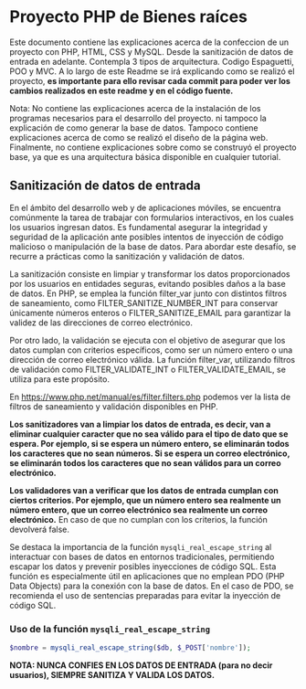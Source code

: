 # Proyecto PHP de Bienes raíces

Este documento contiene las explicaciones acerca de la confeccion de un proyecto con PHP, HTML, CSS y MySQL. Desde la sanitización de datos de entrada en adelante. Contempla 3 tipos de arquitectura. Codigo Espaguetti, POO y MVC. A lo largo de este Readme se irá explicando como se realizó el proyecto, **es importante para ello revisar cada commit para poder ver los cambios realizados en este readme y en el código fuente.**

Nota: No contiene las explicaciones acerca de la instalación de los programas necesarios para el desarrollo del proyecto. ni tampoco la explicación de como generar la base de datos. Tampoco contiene explicaciones acerca de como se realizó el diseño de la página web. Finalmente, no contiene explicaciones sobre como se construyó el proyecto base, ya que es una arquitectura básica disponible en cualquier tutorial.

## Sanitización de datos de entrada


En el ámbito del desarrollo web y de aplicaciones móviles, se encuentra comúnmente la tarea de trabajar con formularios interactivos, en los cuales los usuarios ingresan datos. Es fundamental asegurar la integridad y seguridad de la aplicación ante posibles intentos de inyección de código malicioso o manipulación de la base de datos. Para abordar este desafío, se recurre a prácticas como la sanitización y validación de datos.

La sanitización consiste en limpiar y transformar los datos proporcionados por los usuarios en entidades seguras, evitando posibles daños a la base de datos. En PHP, se emplea la función filter_var junto con distintos filtros de saneamiento, como FILTER_SANITIZE_NUMBER_INT para conservar únicamente números enteros o FILTER_SANITIZE_EMAIL para garantizar la validez de las direcciones de correo electrónico.

Por otro lado, la validación se ejecuta con el objetivo de asegurar que los datos cumplan con criterios específicos, como ser un número entero o una dirección de correo electrónico válida. La función filter_var, utilizando filtros de validación como FILTER_VALIDATE_INT o FILTER_VALIDATE_EMAIL, se utiliza para este propósito.

En https://www.php.net/manual/es/filter.filters.php podemos ver la lista de filtros de saneamiento y validación disponibles en PHP.

**Los sanitizadores van a limpiar los datos de entrada, es decir, van a eliminar cualquier caracter que no sea válido para el tipo de dato que se espera. Por ejemplo, si se espera un número entero, se eliminarán todos los caracteres que no sean números. Si se espera un correo electrónico, se eliminarán todos los caracteres que no sean válidos para un correo electrónico.**

**Los validadores van a verificar que los datos de entrada cumplan con ciertos criterios. Por ejemplo, que un número entero sea realmente un número entero, que un correo electrónico sea realmente un correo electrónico.** En caso de que no cumplan con los criterios, la función devolverá false.

Se destaca la importancia de la función `mysqli_real_escape_string` al interactuar con bases de datos en entornos tradicionales, permitiendo escapar los datos y prevenir posibles inyecciones de código SQL. Esta función es especialmente útil en aplicaciones que no emplean PDO (PHP Data Objects) para la conexión con la base de datos. En el caso de PDO, se recomienda el uso de sentencias preparadas para evitar la inyección de código SQL. 

### Uso de la función `mysqli_real_escape_string`

```php
$nombre = mysqli_real_escape_string($db, $_POST['nombre']);
```
**NOTA: NUNCA CONFIES EN LOS DATOS DE ENTRADA (para no decir usuarios), SIEMPRE SANITIZA Y VALIDA LOS DATOS.**





